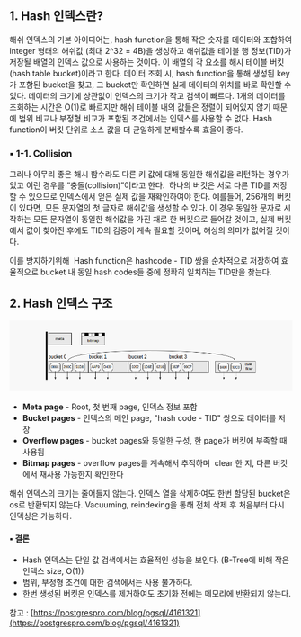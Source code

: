 ## 1\. Hash 인덱스란?

해쉬 인덱스의 기본 아이디어는, hash function을 통해 작은 숫자를 데이터와 조합하여 integer 형태의 해쉬값 (최대 2^32 = 4B)을 생성하고 해쉬값을 테이블 행 정보(TID)가 저장될 배열의 인덱스 값으로 사용하는 것이다. 이 배열의 각 요소를 해시 테이블 버킷(hash table bucket)이라고 한다. 데이터 조회 시, hash function을 통해 생성된 key가 포함된 bucket을 찾고, 그 bucket만 확인하면 실제 데이터의 위치를 바로 확인할 수 있다. 데이터의 크기에 상관없이 인덱스의 크기가 작고 검색이 빠르다. 1개의 데이터를 조회하는 시간은 O(1)로 빠르지만 해쉬 테이블 내의 값들은 정렬이 되어있지 않기 때문에 범위 비교나 부정형 비교가 포함된 조건에서는 인덱스를 사용할 수 없다. Hash function이 버킷 단위로 소스 값을 더 균일하게 분배할수록 효율이 좋다. 

### ▪ 1-1. Collision

그러나 아무리 좋은 해시 함수라도 다른 키 값에 대해 동일한 해쉬값을 리턴하는 경우가 있고 이런 경우를 “충돌(collision)”이라고 한다.  하나의 버킷은 서로 다른 TID를 저장할 수 있으므로 인덱스에서 얻은 실제 값을 재확인하여야 한다. 예를들어, 256개의 버킷이 있다면, 모든 문자열의 첫 글자로 해쉬값을 생성할 수 있다. 이 경우 동일한 문자로 시작하는 모든 문자열이 동일한 해쉬값을 가진 채로 한 버킷으로 들어갈 것이고, 실제 버킷에서 값이 찾아진 후에도 TID의 검증이 계속 필요할 것이며, 해싱의 의미가 없어질 것이다. 

이를 방지하기위해  Hash function은 hashcode - TID 쌍을 순차적으로 저장하여 효율적으로 bucket 내 동일 hash codes들 중에 정확히 일치하는 TID만을 찾는다.

## 2\. Hash 인덱스 구조

<p align="center"><img src="./img/hashindex.png"/></p>

-   **Meta page** - Root, 첫 번째 page, 인덱스 정보 포함
-   **Bucket pages** - 인덱스의 메인 page, "hash code - TID" 쌍으로 데이터를 저장
-   **Overflow pages** - bucket pages와 동일한 구성, 한 page가 버킷에 부족할 때 사용됨
-   **Bitmap pages** - overflow pages를 계속해서 추적하며  clear 한 지, 다른 버킷에서 재사용 가능한지 확인한다

해쉬 인덱스의 크기는 줄어들지 않는다. 인덱스 열을 삭제하여도 한번 할당된 bucket은 os로 반환되지 않는다. Vacuuming, reindexing을 통해 전체 삭제 후 처음부터 다시 인덱싱은 가능하다.

#### ▪ 결론

-   Hash 인덱스는 단일 값 검색에서는 효율적인 성능을 보인다. (B-Tree에 비해 작은 인덱스 size, O(1))
-   범위, 부정형 조건에 대한 검색에서는 사용 불가하다.
-   한번 생성된 버킷은 인덱스를 제거하여도 초기화 전에는 메모리에 반환되지 않는다.

참고 : [https://postgrespro.com/blog/pgsql/4161321](https://postgrespro.com/blog/pgsql/4161321)